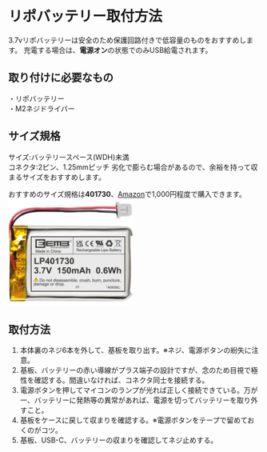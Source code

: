# リポバッテリー取付方法
3.7vリポバッテリーは安全のため保護回路付きで低容量のものをおすすめします。
充電する場合は、**電源オン**の状態でのみUSB給電されます。

## 取り付けに必要なもの
・リポバッテリー  
・M2ネジドライバー

## サイズ規格
サイズ:バッテリースペース(WDH)未満  
コネクタ:2ピン、1.25mmピッチ
劣化で膨らむ場合があるので、余裕を持って収まるサイズをおすすめします。

おすすめのサイズ規格は**401730**、[Amazon](https://www.amazon.jp/dp/B08215WQMQ)で1,000円程度で購入できます。
<img src="img/LP401730.jpg" width="250">


## 取付方法
1. 本体裏のネジ6本を外して、基板を取り出す。※ネジ、電源ボタンの紛失に注意。
2. 基板、バッテリーの赤い導線がプラス端子の設計ですが、念のため目視で極性を確認する。間違いなければ、コネクタ同士を接続する。
3. 電源ボタンを押してマイコンのランプが光れば正しく接続できている。万が一、バッテリーに発熱等の異常があれば、電源を切ってバッテリーを取り外すこと。
4. 基板をケースに戻して収まりを確認する。※電源ボタンをテープで留めておくのがコツ。  
5. 基板、USB-C、バッテリーの収まりを確認してネジ止めする。  
